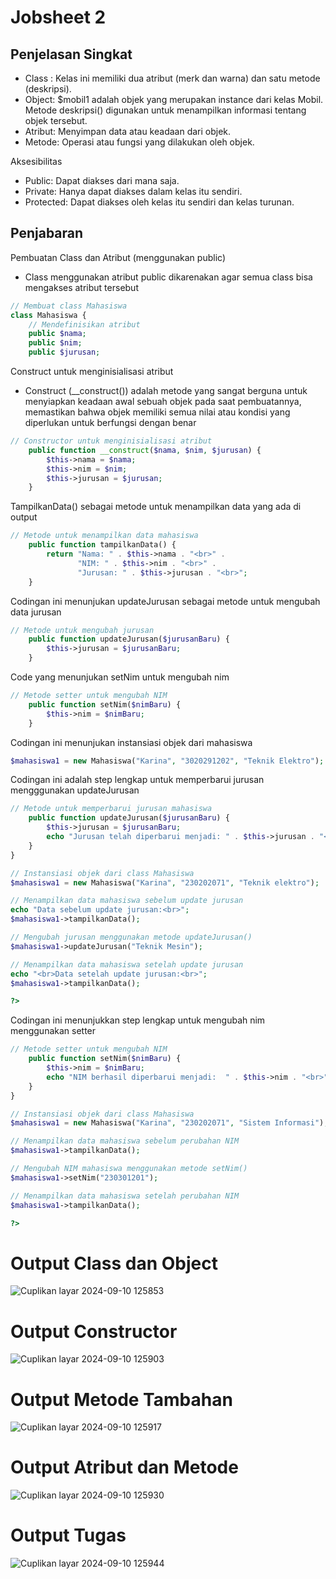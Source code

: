 # Jobsheet 2

<h2> Penjelasan Singkat </h2>

- Class : Kelas ini memiliki dua atribut (merk dan warna) dan satu metode
(deskripsi).
- Object: $mobil1 adalah objek yang merupakan instance dari kelas Mobil.
Metode deskripsi() digunakan untuk menampilkan informasi tentang objek
tersebut.
- Atribut: Menyimpan data atau keadaan dari objek.
- Metode: Operasi atau fungsi yang dilakukan oleh objek.

<p> Aksesibilitas </p>

- Public: Dapat diakses dari mana saja.
- Private: Hanya dapat diakses dalam kelas itu sendiri.
- Protected: Dapat diakses oleh kelas itu sendiri dan kelas turunan.

<h2> Penjabaran </h2>

Pembuatan Class dan Atribut (menggunakan public)

- Class menggunakan atribut public dikarenakan agar semua class bisa mengakses atribut tersebut
  
```php
// Membuat class Mahasiswa
class Mahasiswa {
    // Mendefinisikan atribut
    public $nama;
    public $nim;  
    public $jurusan;
```

Construct untuk menginisialisasi atribut

- Construct (__construct()) adalah metode yang sangat berguna untuk menyiapkan keadaan awal sebuah objek pada saat pembuatannya, memastikan bahwa objek memiliki semua nilai atau kondisi yang diperlukan untuk berfungsi dengan benar

```php
// Constructor untuk menginisialisasi atribut
    public function __construct($nama, $nim, $jurusan) {
        $this->nama = $nama;
        $this->nim = $nim;
        $this->jurusan = $jurusan;
    }
```

TampilkanData() sebagai metode untuk menampilkan data yang ada di output

```php
// Metode untuk menampilkan data mahasiswa
    public function tampilkanData() {
        return "Nama: " . $this->nama . "<br>" .
               "NIM: " . $this->nim . "<br>" .
               "Jurusan: " . $this->jurusan . "<br>";
    }
```

Codingan ini menunjukan updateJurusan sebagai metode untuk mengubah data jurusan

```php
// Metode untuk mengubah jurusan
    public function updateJurusan($jurusanBaru) {
        $this->jurusan = $jurusanBaru;
    }
```

Code yang menunjukan setNim untuk mengubah nim

```php
// Metode setter untuk mengubah NIM
    public function setNim($nimBaru) {
        $this->nim = $nimBaru;
    }
```

Codingan ini menunjukan instansiasi objek dari mahasiswa

```php
$mahasiswa1 = new Mahasiswa("Karina", "3020291202", "Teknik Elektro");
```

Codingan ini adalah step lengkap untuk memperbarui jurusan mengggunakan updateJurusan

```php
// Metode untuk memperbarui jurusan mahasiswa
    public function updateJurusan($jurusanBaru) {
        $this->jurusan = $jurusanBaru;
        echo "Jurusan telah diperbarui menjadi: " . $this->jurusan . "<br>";
    }
}

// Instansiasi objek dari class Mahasiswa
$mahasiswa1 = new Mahasiswa("Karina", "230202071", "Teknik elektro");

// Menampilkan data mahasiswa sebelum update jurusan
echo "Data sebelum update jurusan:<br>";
$mahasiswa1->tampilkanData();

// Mengubah jurusan menggunakan metode updateJurusan()
$mahasiswa1->updateJurusan("Teknik Mesin");

// Menampilkan data mahasiswa setelah update jurusan
echo "<br>Data setelah update jurusan:<br>";
$mahasiswa1->tampilkanData();

?>
```

Codingan ini menunjukkan step lengkap untuk mengubah nim menggunakan setter

```php
// Metode setter untuk mengubah NIM
    public function setNim($nimBaru) {
        $this->nim = $nimBaru;
        echo "NIM berhasil diperbarui menjadi:  " . $this->nim . "<br>";
    }
}

// Instansiasi objek dari class Mahasiswa
$mahasiswa1 = new Mahasiswa("Karina", "230202071", "Sistem Informasi");

// Menampilkan data mahasiswa sebelum perubahan NIM
$mahasiswa1->tampilkanData();

// Mengubah NIM mahasiswa menggunakan metode setNim()
$mahasiswa1->setNim("230301201");

// Menampilkan data mahasiswa setelah perubahan NIM
$mahasiswa1->tampilkanData();

?>
```

# Output Class dan Object
![Cuplikan layar 2024-09-10 125853](https://github.com/user-attachments/assets/b8a39188-19ac-4040-9061-8e5e558bd9b4)


# Output Constructor
![Cuplikan layar 2024-09-10 125903](https://github.com/user-attachments/assets/348177c6-5a84-42f1-b797-4d9255c702ff)


# Output Metode Tambahan
![Cuplikan layar 2024-09-10 125917](https://github.com/user-attachments/assets/8deae540-bc6f-477a-8fd1-5df63dacc684)


# Output Atribut dan Metode
![Cuplikan layar 2024-09-10 125930](https://github.com/user-attachments/assets/3315a5b4-23ab-4edd-bc7f-6cd133176122)


# Output Tugas 
![Cuplikan layar 2024-09-10 125944](https://github.com/user-attachments/assets/217a92cd-053e-415e-9a12-d63a94ca1afc)
